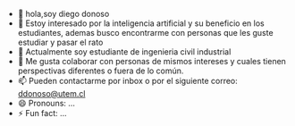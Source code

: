 - 👋 hola,soy diego donoso
- 👀 Estoy interesado por la inteligencia artificial y su beneficio en los estudiantes, ademas busco encontrarme con personas que les guste estudiar y pasar el rato
- 🌱 Actualmente soy estudiante de ingenieria civil industrial
- 💞️ Me gusta colaborar con personas de mismos intereses y cuales tienen perspectivas diferentes o fuera de lo común.
- 📫 Pueden contactarme por inbox o por el siguiente correo: ddonoso@utem.cl
-  😄 Pronouns: ...
- ⚡ Fun fact: ...

<!---
diegodamiannn/diegodamiannn is a ✨ special ✨ repository because its `README.md` (this file) appears on your GitHub profile.
You can click the Preview link to take a look at your changes.
--->
